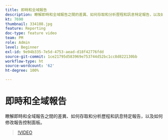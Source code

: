 ```yaml
---
title: 即時和全域報告
description: 瞭解即時和全域報告之間的差異、如何存取和分析歷程和訊息特定報告，以及如何修改報告控制面板。
kt: 7690
thumbnail: 334108.jpg
feature: Reporting
doc-type: feature video
team: PM
role: Admin
level: Beginner
exl-id: 9e94b335-7e5d-4753-aead-d18f42776fdd
source-git-commit: 1ce21795d583969e753744d52bc1cc8d822130bb
workflow-type: ht
source-wordcount: '62'
ht-degree: 100%

---
```


# 即時和全域報告

瞭解即時和全域報告之間的差異、如何存取和分析歷程和訊息特定報告，以及如何修改報告控制面板。  

>[!VIDEO](https://video.tv.adobe.com/v/334108?quality=12)
